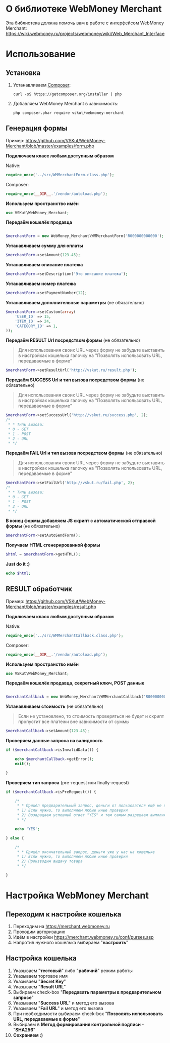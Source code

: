 # О библиотеке WebMoney Merchant

Эта библиотека должна помочь вам в работе с интерфейсом WebMoney Merchant: https://wiki.webmoney.ru/projects/webmoney/wiki/Web_Merchant_Interface

# Использование

## Установка
1. Устанавливаем [Composer](http://getcomposer.org/):

    ```
    curl -sS https://getcomposer.org/installer | php
    ```

2. Добавляем WebMoney Merchant в зависимость:

    ```
    php composer.phar require vskut/webmoney-merchant
    ```


## Генерация формы

Пример: https://github.com/VSKut/WebMoney-Merchant/blob/master/examples/form.php

**Подключаем класс любым доступным образом**

Native:
```php
require_once('../src/WMMerchantForm.class.php');
```

Composer:
```php
require_once(__DIR__.'/vendor/autoload.php');
```

**Используем пространство имён**
```php
use VSKut\WebMoney_Merchant;
```

**Передаём кошелёк продавца**
```php

$merchantForm = new WebMoney_Merchant\WMMerchantForm('R000000000000');
```

**Устанавливаем сумму для оплаты**
```php
$merchantForm->setAmount(123.45);
```

**Устанавливаем описание платежа**
```php
$merchantForm->setDescription('Это описание платежа');
```

**Устанавливаем номер платежа**
```php
$merchantForm->setPaymentNumber(12);
```

**Устанавливаем дополнительные параметры** (не обязательно)
```php
$merchantForm->setCustom(array(
    'USER_ID' => 15,
    'ITEM_ID' => 24,
    'CATEGORY_ID' => 1,
));
```

**Передаём RESULT Url посредством формы** (не обязательно)
> Для использования своих URL через форму не забудьте выставить в настройках кошелька галочку на "Позволять использовать URL, передаваемые в форме"

```php
$merchantForm->setResultUrl('http://vskut.ru/result.php');
```

**Передаём SUCCESS Url и тип вызова посредством формы** (не обязательно)

> Для использования своих URL через форму не забудьте выставить в настройках кошелька галочку на "Позволять использовать URL, передаваемые в форме"

```php
$merchantForm->setSuccessUrl('http://vskut.ru/success.php', 2);
/*
 * * Типы вызова:
 * 0 - GET
 * 1 - POST
 * 2 - URL
 * */
```

**Передаём FAIL Url и тип вызова посредством формы** (не обязательно)

> Для использования своих URL через форму не забудьте выставить в настройках кошелька галочку на "Позволять использовать URL, передаваемые в форме"

```php
$merchantForm->setFailUrl('http://vskut.ru/fail.php', 2);
/*
 * * Типы вызова:
 * 0 - GET
 * 1 - POST
 * 2 - URL
 * */

```

**В конец формы добавляем JS скрипт с автоматической отправкой формы** (не обязательно)
```php
$merchantForm->setAutoSendForm();
```

**Получаем HTML сгенерированной формы**
```php
$html = $merchantForm->getHTML();
```

**Just do it :)**
```php
echo $html;
```


## RESULT обработчик

Пример: https://github.com/VSKut/WebMoney-Merchant/blob/master/examples/result.php

**Подключаем класс любым доступным образом**

Native:
```php
require_once('../src/WMMerchantCallback.class.php');
```

Composer:
```php
require_once(__DIR__.'/vendor/autoload.php');
```


**Используем пространство имён**
```php
use VSKut\WebMoney_Merchant;
```


**Передаём кошелёк продавца, секретный ключ, POST данные**
```php

$merchantCallback = new WebMoney_Merchant\WMMerchantCallback('R000000000000', '000000000000000', $_POST);
```


**Устанавливаем стоимость** (не обязательно)

> Если не установлено, то стоимость проверяться не будет и скрипт пропустит все платежи вне зависимости от суммы

```php
$merchantCallback->setAmount(123.45);
```

**Проверяем данные запроса на валидность**
```php
if ($merchantCallback->isInvalidData()) {

    echo $merchantCallback->getError();
    exit();

}
```

**Проверяем тип запроса** (pre-request или finally-request)
```php
if ($merchantCallback->isPreRequest()) {

    /*
     * * Пришёл предварительный запрос, деньги от пользователя ещё не переведены
     * 1) Если нужно, то выполняем любые иные проверки
     * 2) Возвращаем успешный ответ "YES" и тем самым разрешаем выполнить запрос
     * */

    echo 'YES';

} else {

    /*
     * * Пришёл окончательный запрос, деньги уже у нас на кошельке
     * 1) Если нужно, то выполняем любые иные проверки
     * 2) Производим выдачу товара
     * */

}
```

# Настройка WebMoney Merchant

## Переходим к настройке кошелька
1. Переходим на https://merchant.webmoney.ru
2. Проходим авторизацию
3. Идём в настройки https://merchant.webmoney.ru/conf/purses.asp
4. Напротив нужного кошелька выбираем "**настроить**"

## Настройка кошелька
1. Указываем "**тестовый**" либо "**рабочий**" режим работы
2. Указываем торговое имя
3. Указываем "**Secret Key**"
4. Указываем "**Result URL**"
5. Выбираем check-box "**Передавать параметры в предварительном запросе**"
6. Указываем "**Success URL**" и метод его вызова
7. Указываем "**Fail URL**" и метод его вызова
8. При необходимости выбираем check-box "**Позволять использовать URL, передаваемые в форме**"
9. Выбираем в **Метод формирования контрольной подписи** - "**SHA256**"
10. **Сохраняем :)**